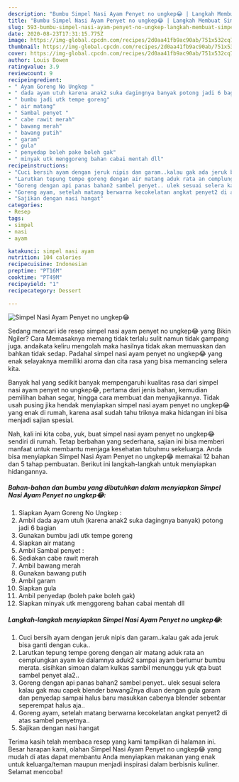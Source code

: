 ```yaml
---
description: "Bumbu Simpel Nasi Ayam Penyet no ungkep😂 | Langkah Membuat Simpel Nasi Ayam Penyet no ungkep😂 Yang Lezat"
title: "Bumbu Simpel Nasi Ayam Penyet no ungkep😂 | Langkah Membuat Simpel Nasi Ayam Penyet no ungkep😂 Yang Lezat"
slug: 593-bumbu-simpel-nasi-ayam-penyet-no-ungkep-langkah-membuat-simpel-nasi-ayam-penyet-no-ungkep-yang-lezat
date: 2020-08-23T17:31:15.775Z
image: https://img-global.cpcdn.com/recipes/2d0aa41fb9ac90ab/751x532cq70/simpel-nasi-ayam-penyet-no-ungkep😂-foto-resep-utama.jpg
thumbnail: https://img-global.cpcdn.com/recipes/2d0aa41fb9ac90ab/751x532cq70/simpel-nasi-ayam-penyet-no-ungkep😂-foto-resep-utama.jpg
cover: https://img-global.cpcdn.com/recipes/2d0aa41fb9ac90ab/751x532cq70/simpel-nasi-ayam-penyet-no-ungkep😂-foto-resep-utama.jpg
author: Louis Bowen
ratingvalue: 3.9
reviewcount: 9
recipeingredient:
- " Ayam Goreng No Ungkep "
- " dada ayam utuh karena anak2 suka dagingnya banyak potong jadi 6 bagian"
- " bumbu jadi utk tempe goreng"
- " air matang"
- " Sambal penyet "
- " cabe rawit merah"
- " bawang merah"
- " bawang putih"
- " garam"
- " gula"
- " penyedap boleh pake boleh gak"
- " minyak utk menggoreng bahan cabai mentah dll"
recipeinstructions:
- "Cuci bersih ayam dengan jeruk nipis dan garam..kalau gak ada jeruk bisa ganti dengan cuka.."
- "Larutkan tepung tempe goreng dengan air matang aduk rata an cemplungkan ayam ke dalamnya aduk2 sampai ayam berlumur bumbu merata. sisihkan simoan dalam kulkas sambil menunggu yuk qta buat sambel penyet ala2.."
- "Goreng dengan api panas bahan2 sambel penyet.. ulek sesuai selera kalau gak mau capek blender bawang2nya dluan dengan gula garam dan penyedap sampai halus baru masukkan cabenya blender sebentar seperempat halus aja.."
- "Goreng ayam, setelah matang berwarna kecokelatan angkat penyet2 di atas sambel penyetnya.."
- "Sajikan dengan nasi hangat"
categories:
- Resep
tags:
- simpel
- nasi
- ayam

katakunci: simpel nasi ayam 
nutrition: 104 calories
recipecuisine: Indonesian
preptime: "PT16M"
cooktime: "PT49M"
recipeyield: "1"
recipecategory: Dessert

---
```



![Simpel Nasi Ayam Penyet no ungkep😂](https://img-global.cpcdn.com/recipes/2d0aa41fb9ac90ab/751x532cq70/simpel-nasi-ayam-penyet-no-ungkep😂-foto-resep-utama.jpg)

Sedang mencari ide resep simpel nasi ayam penyet no ungkep😂 yang Bikin Ngiler? Cara Memasaknya memang tidak terlalu sulit namun tidak gampang juga. andaikata keliru mengolah maka hasilnya tidak akan memuaskan dan bahkan tidak sedap. Padahal simpel nasi ayam penyet no ungkep😂 yang enak selayaknya memiliki aroma dan cita rasa yang bisa memancing selera kita.

Banyak hal yang sedikit banyak mempengaruhi kualitas rasa dari simpel nasi ayam penyet no ungkep😂, pertama dari jenis bahan, kemudian pemilihan bahan segar, hingga cara membuat dan menyajikannya. Tidak usah pusing jika hendak menyiapkan simpel nasi ayam penyet no ungkep😂 yang enak di rumah, karena asal sudah tahu triknya maka hidangan ini bisa menjadi sajian spesial.




Nah, kali ini kita coba, yuk, buat simpel nasi ayam penyet no ungkep😂 sendiri di rumah. Tetap berbahan yang sederhana, sajian ini bisa memberi manfaat untuk membantu menjaga kesehatan tubuhmu sekeluarga. Anda bisa menyiapkan Simpel Nasi Ayam Penyet no ungkep😂 memakai 12 bahan dan 5 tahap pembuatan. Berikut ini langkah-langkah untuk menyiapkan hidangannya.

<!--inarticleads1-->

##### Bahan-bahan dan bumbu yang dibutuhkan dalam menyiapkan Simpel Nasi Ayam Penyet no ungkep😂:

1. Siapkan  Ayam Goreng No Ungkep :
1. Ambil  dada ayam utuh (karena anak2 suka dagingnya banyak) potong jadi 6 bagian
1. Gunakan  bumbu jadi utk tempe goreng
1. Siapkan  air matang
1. Ambil  Sambal penyet :
1. Sediakan  cabe rawit merah
1. Ambil  bawang merah
1. Gunakan  bawang putih
1. Ambil  garam
1. Siapkan  gula
1. Ambil  penyedap (boleh pake boleh gak)
1. Siapkan  minyak utk menggoreng bahan cabai mentah dll




<!--inarticleads2-->

##### Langkah-langkah menyiapkan Simpel Nasi Ayam Penyet no ungkep😂:

1. Cuci bersih ayam dengan jeruk nipis dan garam..kalau gak ada jeruk bisa ganti dengan cuka..
1. Larutkan tepung tempe goreng dengan air matang aduk rata an cemplungkan ayam ke dalamnya aduk2 sampai ayam berlumur bumbu merata. sisihkan simoan dalam kulkas sambil menunggu yuk qta buat sambel penyet ala2..
1. Goreng dengan api panas bahan2 sambel penyet.. ulek sesuai selera kalau gak mau capek blender bawang2nya dluan dengan gula garam dan penyedap sampai halus baru masukkan cabenya blender sebentar seperempat halus aja..
1. Goreng ayam, setelah matang berwarna kecokelatan angkat penyet2 di atas sambel penyetnya..
1. Sajikan dengan nasi hangat




Terima kasih telah membaca resep yang kami tampilkan di halaman ini. Besar harapan kami, olahan Simpel Nasi Ayam Penyet no ungkep😂 yang mudah di atas dapat membantu Anda menyiapkan makanan yang enak untuk keluarga/teman maupun menjadi inspirasi dalam berbisnis kuliner. Selamat mencoba!
